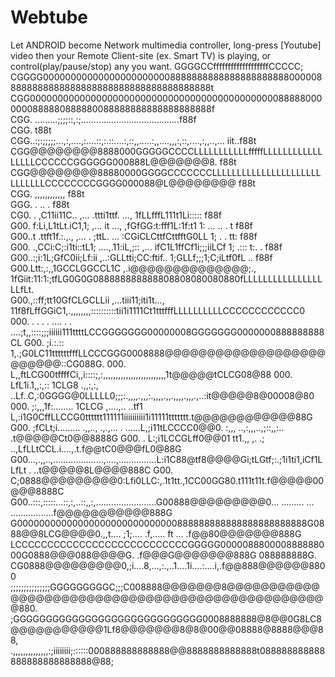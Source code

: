 # Webtube
Let ANDROID become Network multimedia controller, long-press [Youtube] video then your Remote Client-site (ex. Smart TV) is playing, or control(play/pause/stop) any you want.
	                                   GGGGCCfffffffffffffffffffCCCCC;                                                            
  CGGGG0000000000000000000000088888888888888888888880000088888888888888888888888888888888888888t                             
  CGG000000000000000000000000000000000000000000000888880000000888880888880088888888888888888888f                             
  CGG.                             .........;;;;::,:;.......................................f88f                             
  CGG.                                                                                      t88t                             
  CGG..:;:;;;;;...,:,....,:....::,:.::....:,::,,.....:,,....,,,:,::,....,:,,..,...     iit..f88t                             
  CGG@@@@@@@@8888000GGGGGCCCCLLLLLLLLLLLfffffLLLLLLLLLLLLLLLLLCCCCCCGGGGGG000888L@@@@@@@8.  f88t                             
  CGG@@@@@@@@88880000GGGGCCCCCCCLLLLLLLLLLLLLLLLLLLLLLLLLLLLLCCCCCCCCGGGG000088@L@@@@@@@@   f88t                             
  CGG.                                   ,,,,,,,,,,,,                                       f88t                             
  GGG.                                   . ..       .                                       f88t                             
  CG0.   . ,C11ii11C..     ,... .ttti1ttf. ..., 1fLLfffL111t1Li:::::                        f88f                             
  G00.  f:Li,L1tLt.iC1,1;  ,...     it     ..., ,fGfGG:t:fff1L:1f:t1  1:   ... ..   . t     f88f                             
  G00..t   .ttft1f.:.,.,   ,...  . ;ttL.    ... :CGiCLCttfCttfftG0LL  1;        .   . tt:   f88f                             
  G00. .,CCi:C;:i1ti::tL1; ....,.11:iL,;:: ,... ifC1L1ffCf1i;;;iiLCf  1; .:::         t:. . f88f                             
  G00..:;i:1L;GfC0ii;Lf:ii ,..:GLLtti;CC:ftif.. 1;GLLf;;;1;C;iLtf0fL                     .. f88f                             
  G00.Ltt:,:,,1GCCLGGCCL1C ,.i@@@@@@@@@@@@@@;., 1fGiit:11:1:;tfLG0G0G088888888888808808080080880fLLLLLLLLLLLLLLLLLLfLt.      
  G00.,::ff;tt10GfCLGCLLii ,...tiii11;iti1t..., 11f8fLffGGiC1,.,,,,,,,,::::::::::tii1i1111Ct1tttfffLLLLLLLLLLCCCCCCCCCCCC0   
  000.   .   . . . .... .                         .  ....;t,,::::;;;iiiiii111ttttLCCGGGGGGG00000008GGGGGGG0000000888888888CL 
  G00.                                      ;i.:.::      1,.;G0LC11ttttttfffLLCCCGGG0008888@@@@@@@@@@@@@@@@@@@@@@@@@::CG088G.
  000.                                                  L,,ftLCG00tffffCi,,i::::;,:,,,,,,,,,,,,,,,,,,,,,,,,,1t@@@@@tCLCG08@88
  000.  LfL1i.1,,:,::         1CLG8 .,,:,:,       ..Lf..C,:0GGGG@0LLLLL0;;;:.,,,,.,,,:.,,,,.,,.,,,,.,,,.,..:it@@@@@8@00008@80
  000.  ;:,,,1f:........      1CLCG  ,....,..     ..tf1 L,:i1G0CffLLCCG0tttttt111111iiiiiiiiii1i11111ttttttt.t@@@@@@@@@@@@88G
  G00.  ;fCLt;i.........     .,,.., .,.,... .     ......L,;i11tLCCCC0@@0. :,,,   ..,:,,,..,;::,,:..         .t@@@@@Ct0@@8888G
  G00.                                  .               L:;i1LCCGLff0@@01 tt1.,, ,. .;  ..,LfLLtCCL.i....,.t.f@@tC0@@@fL0@88G
  G00...,.,,..,....................,....,...............L:i1C88@tf8@@@@Gi;tLGtf;:.;1i1ti1,iCf1LLfLt .      ..t@@@@@8L@@@@888C
  G00.                                                  C;0888@@@@@@@@@0:Lfi0LLC:,.1t1tt.,1CC00GG80.t111t11t.f@@@@@00@@@8888C
  G00..:::,:::::...::,:,..::,,:,........................G00888@@@@@@@@@0... .........  ...  .................f@@@@@@@@@@@888G
  G00000000000000000000000000000888888888888888888888888G0888@@8LCG@@@@0.,,t....  ;1;....  .f,.....  ft ... .f@@80@@@@@@@888G
  LCCCCCCCCCCCCCCCCCCCCCCCCCCCGGGGG000008880000888888000G0888@@@088@@@@G.                                   .f@@@G@@@@@@@888G
                                            088888888G. CG0888@@@@@@@@@0,;i....8,...,:.,..1....1i....:....i,.f@@888@@@@@@8800
                             ;;;;;;;;;;;;;;;GGGGGGGGGC;;;C008888@@@@@@@8@@@@@@@@@@@@@@@@@@@@@@@@@@@@@@@@@@@@@@@@@@@@@@@@@880.
                            ;GGGGGGGGGGGGGGGGGGGGGGGGGGGGG0008888888@8@@0G8LC8@@@@@@@@@@@1Lf8@@@@@@@8@8@00@@08888@8888@@@88, 
                            .,,,,,,,,,,,,,,:;iiiiiiii;::::::000888888888888@@8888888888888t088888888888888888888888888@88;   
